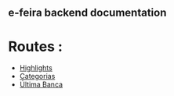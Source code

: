 ## e-feira backend documentation

# Routes :

-   [Highlights](https://e-feira-backend.onrender.com/api/home/highlights)
-   [Categorias](https://e-feira-backend.onrender.com/api/home/categories)
-   [Última Banca](https://e-feira-backend.onrender.com/api/home/street-market-latest)
